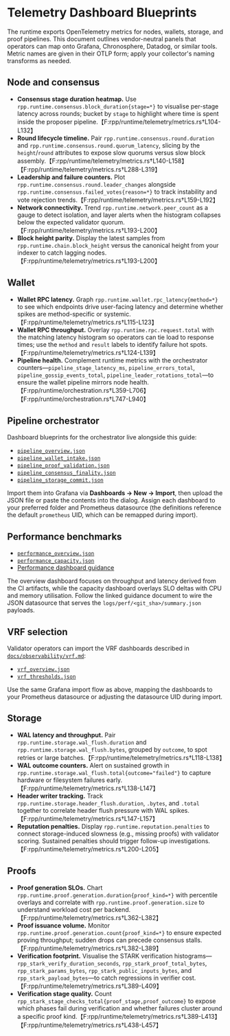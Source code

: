 # Telemetry Dashboard Blueprints

The runtime exports OpenTelemetry metrics for nodes, wallets, storage, and proof
pipelines. This document outlines vendor-neutral panels that operators can map
onto Grafana, Chronosphere, Datadog, or similar tools. Metric names are given in
their OTLP form; apply your collector's naming transforms as needed.

## Node and consensus

- **Consensus stage duration heatmap.** Use
  `rpp.runtime.consensus.block_duration{stage=*}` to visualise per-stage latency
  across rounds; bucket by `stage` to highlight where time is spent inside the
  proposer pipeline.【F:rpp/runtime/telemetry/metrics.rs†L104-L132】
- **Round lifecycle timeline.** Pair `rpp.runtime.consensus.round.duration` and
  `rpp.runtime.consensus.round.quorum_latency`, slicing by the `height`/`round`
  attributes to expose slow quorums versus slow block assembly.【F:rpp/runtime/telemetry/metrics.rs†L140-L158】【F:rpp/runtime/telemetry/metrics.rs†L288-L319】
- **Leadership and failure counters.** Plot
  `rpp.runtime.consensus.round.leader_changes` alongside
  `rpp.runtime.consensus.failed_votes{reason=*}` to track instability and vote
  rejection trends.【F:rpp/runtime/telemetry/metrics.rs†L159-L192】
- **Network connectivity.** Trend `rpp.runtime.network.peer_count` as a gauge to
  detect isolation, and layer alerts when the histogram collapses below the
  expected validator quorum.【F:rpp/runtime/telemetry/metrics.rs†L193-L200】
- **Block height parity.** Display the latest samples from
  `rpp.runtime.chain.block_height` versus the canonical height from your indexer
  to catch lagging nodes.【F:rpp/runtime/telemetry/metrics.rs†L193-L200】

## Wallet

- **Wallet RPC latency.** Graph `rpp.runtime.wallet.rpc_latency{method=*}` to see
  which endpoints drive user-facing latency and determine whether spikes are
  method-specific or systemic.【F:rpp/runtime/telemetry/metrics.rs†L115-L123】
- **Wallet RPC throughput.** Overlay `rpp.runtime.rpc.request.total` with the
  matching latency histogram so operators can tie load to response times; use the
  `method` and `result` labels to identify failure hot spots.【F:rpp/runtime/telemetry/metrics.rs†L124-L139】
- **Pipeline health.** Complement runtime metrics with the orchestrator
  counters—`pipeline_stage_latency_ms`, `pipeline_errors_total`,
  `pipeline_gossip_events_total`, `pipeline_leader_rotations_total`—to ensure the
  wallet pipeline mirrors node health.【F:rpp/runtime/orchestration.rs†L359-L706】【F:rpp/runtime/orchestration.rs†L747-L940】

## Pipeline orchestrator

Dashboard blueprints for the orchestrator live alongside this guide:

- [`pipeline_overview.json`](./pipeline_overview.json)
- [`pipeline_wallet_intake.json`](./pipeline_wallet_intake.json)
- [`pipeline_proof_validation.json`](./pipeline_proof_validation.json)
- [`pipeline_consensus_finality.json`](./pipeline_consensus_finality.json)
- [`pipeline_storage_commit.json`](./pipeline_storage_commit.json)

Import them into Grafana via **Dashboards → New → Import**, then upload the JSON
file or paste the contents into the dialog. Assign each dashboard to your
preferred folder and Prometheus datasource (the definitions reference the
default `prometheus` UID, which can be remapped during import).

## Performance benchmarks

- [`performance_overview.json`](./performance_overview.json)
- [`performance_capacity.json`](./performance_capacity.json)
- [Performance dashboard guidance](./performance_trends.md)

The overview dashboard focuses on throughput and latency derived from the CI
artifacts, while the capacity dashboard overlays SLO deltas with CPU and memory
utilisation. Follow the linked guidance document to wire the JSON datasource
that serves the `logs/perf/<git_sha>/summary.json` payloads.

## VRF selection

Validator operators can import the VRF dashboards described in
[`docs/observability/vrf.md`](../observability/vrf.md):

- [`vrf_overview.json`](./vrf_overview.json)
- [`vrf_thresholds.json`](./vrf_thresholds.json)

Use the same Grafana import flow as above, mapping the dashboards to your
Prometheus datasource or adjusting the datasource UID during import.

## Storage

- **WAL latency and throughput.** Pair
  `rpp.runtime.storage.wal_flush.duration` and
  `rpp.runtime.storage.wal_flush.bytes`, grouped by `outcome`, to spot retries or
  large batches.【F:rpp/runtime/telemetry/metrics.rs†L118-L138】
- **WAL outcome counters.** Alert on sustained growth in
  `rpp.runtime.storage.wal_flush.total{outcome="failed"}` to capture hardware or
  filesystem failures early.【F:rpp/runtime/telemetry/metrics.rs†L138-L147】
- **Header writer tracking.** Track
  `rpp.runtime.storage.header_flush.duration`, `.bytes`, and `.total` together to
  correlate header flush pressure with WAL spikes.【F:rpp/runtime/telemetry/metrics.rs†L147-L157】
- **Reputation penalties.** Display `rpp.runtime.reputation.penalties` to connect
  storage-induced slowness (e.g., missing proofs) with validator scoring.
  Sustained penalties should trigger follow-up investigations.【F:rpp/runtime/telemetry/metrics.rs†L200-L205】

## Proofs

- **Proof generation SLOs.** Chart `rpp.runtime.proof.generation.duration{proof_kind=*}`
  with percentile overlays and correlate with `rpp.runtime.proof.generation.size`
  to understand workload cost per backend.【F:rpp/runtime/telemetry/metrics.rs†L362-L382】
- **Proof issuance volume.** Monitor
  `rpp.runtime.proof.generation.count{proof_kind=*}` to ensure expected proving
  throughput; sudden drops can precede consensus stalls.【F:rpp/runtime/telemetry/metrics.rs†L382-L389】
- **Verification footprint.** Visualise the STARK verification histograms—
  `rpp_stark_verify_duration_seconds`, `rpp_stark_proof_total_bytes`,
  `rpp_stark_params_bytes`, `rpp_stark_public_inputs_bytes`, and
  `rpp_stark_payload_bytes`—to catch regressions in verifier cost.【F:rpp/runtime/telemetry/metrics.rs†L389-L409】
- **Verification stage quality.** Count
  `rpp_stark_stage_checks_total{proof_stage,proof_outcome}` to expose which phases
  fail during verification and whether failures cluster around a specific proof
  kind.【F:rpp/runtime/telemetry/metrics.rs†L389-L413】【F:rpp/runtime/telemetry/metrics.rs†L438-L457】

